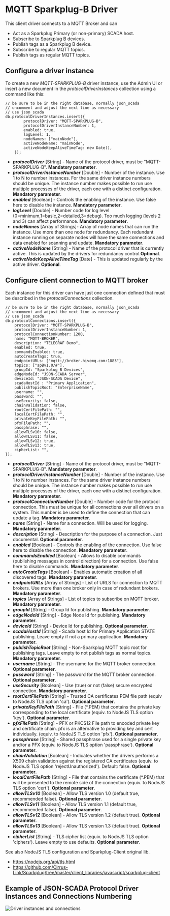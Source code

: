 # MQTT Sparkplug-B Driver

This client driver connects to a MQTT Broker and can

* Act as a Sparkplug Primary (or non-primary) SCADA host.
* Subscribe to Sparkplug B devices.
* Publish tags as a Sparkplug B device.
* Subscribe to regular MQTT topics.
* Publish tags as regular MQTT topics.

##  Configure a driver instance

To create a new _MQTT-SPARKPLUG-B_ driver instance, use the Admin UI or insert a new document in the _protocolDriverInstances_ collection using a command like this:

    // be sure to be in the right database, normally json_scada
    // uncomment and adjust the next line as necessary
    // use json_scada
    db.protocolDriverInstances.insert({
            protocolDriver: "MQTT-SPARKPLUG-B",
            protocolDriverInstanceNumber: 1,
            enabled: true,
            logLevel: 1,
            nodeNames: ["mainNode"], 
            activeNodeName: "mainNode",
            activeNodeKeepAliveTimeTag: new Date(),
        });

* _**protocolDriver**_ [String] - Name of the protocol driver, must be "MQTT-SPARKPLUG-B". **Mandatory parameter**.
* _**protocolDriverInstanceNumber**_ [Double] - Number of the instance. Use 1 to N to number instances. For the same driver instance numbers should be unique. The instance number makes possible to run use multiple processes of the driver, each one with a distinct configuration. **Mandatory parameter**.
* _**enabled**_ [Boolean] - Controls the enabling of the instance. Use false here to disable the instance. **Mandatory parameter**.
* _**logLevel**_ [Double] - Number code for log level (0=minimum,1=basic,2=detailed,3=debug). Too much logging (levels 2 and 3) can affect performance. **Mandatory parameter**.
* _**nodeNames**_ [Array of Strings]- Array of node names that can run the instance. Use more than one node for redundancy. Each redundant instance running on separate nodes will have the same connections and data enabled for scanning and update. **Mandatory parameter**.
* _**activeNodeName**_ [String] - Name of the protocol driver that is currently active. This is updated by the drivers for redundancy control.**Optional**.
* _**activeNodeKeepAliveTimeTag**_ [Date] - This is updated regularly  by the active driver. **Optional**.

## Configure client connection to MQTT broker

Each instance for this driver can have just one connection defined that must be described in the _protocolConnections_ collection.

    // be sure to be in the right database, normally json_scada
    // uncomment and adjust the next line as necessary
    // use json_scada
    db.protocolConnections.insert({
        protocolDriver: "MQTT-SPARKPLUG-B",
        protocolDriverInstanceNumber: 1,
        protocolConnectionNumber: 1200,
        name: "MQTT-BROKER",
        description: "TELEGRAF Demo",
        enabled: true,
        commandsEnabled: true,
        autoCreateTags: true,
        endpointURLs: ["mqtt://broker.hivemq.com:1883"],
        topics: ["spBv1.0/#"],
        groupId: "Sparkplug B Devices",
        edgeNodeId: "JSON-SCADA Server",
        deviceId: "JSON-SCADA Device",
        scadaHostId : "Primary Application",
        publishTopicRoot: "EnterpriseName",
        username: "",
        password: "",
        useSecurity: false,
        chainValidation: false,
        rootCertFilePath: "",
        localCertFilePath: "",
        privateKeyFilePath: "",
        pfxFilePath: "",
        passphrase: "",
        allowTLSv10: false,
        allowTLSv11: false,
        allowTLSv12: true,
        allowTLSv13: true,
        cipherList: "",
    });

* _**protocolDriver**_ [String] - Name of the protocol driver, must be "MQTT-SPARKPLUG-B". **Mandatory parameter**.
* _**protocolDriverInstanceNumber**_ [Double] - Number of the instance. Use 1 to N to number instances. For the same driver instance numbers should be unique. The instance number makes possible to run use multiple processes of the driver, each one with a distinct configuration. **Mandatory parameter**.
* _**protocolConnectionNumber**_ [Double] - Number code for the protocol connection. This must be unique for all connections over all drivers on a system. This number is be used to define the connection that can update a tag. **Mandatory parameter**.
* _**name**_ [String] - Name for a connection. Will be used for logging. **Mandatory parameter**.
* _**description**_ [String] - Description for the purpose of a connection. Just documental. **Optional parameter**.
* _**enabled**_ [Boolean] - Controls the enabling of the connection. Use false here to disable the connection. **Mandatory parameter**.
* _**commandsEnabled**_ [Boolean] - Allows to disable commands (publishing messages in control direction) for a connection. Use false here to disable commands. **Mandatory parameter**.
* _**autoCreateTags**_ [Boolean] - Enables automatic creation of all discovered tags. **Mandatory parameter**.
* _**endpointURLs**_ [Array of Strings] - List of URLS for connection to MQTT brokers. Use more than one broker only in case of redundant brokers. **Mandatory parameter**.
* _**topics**_ [Array of Strings] - List of topics to subscribe on MQTT broker. **Mandatory parameter**.
* _**groupId**_ [String] - Group Id for publishing. **Mandatory parameter**.
* _**edgeNodeId**_ [String] - Edge Node Id for publishing. **Mandatory parameter**.
* _**deviceId**_ [String] - Device Id for publishing. **Optional parameter**.
* _**scadaHostId**_ [String] - Scada host Id for Primary Application STATE publishing. Leave empty if not a primary application. **Mandatory parameter**.
* _**publishTopicRoot**_ [String] - Non-Sparkplug MQTT topic root for publishing tags. Leave empty to not publish tags as normal topics. **Mandatory parameter**.
* _**username**_ [String] - The username for the MQTT broker connection. **Optional parameter**.
* _**password**_ [String] - The password for the MQTT broker connection. **Optional parameter**.
* _**useSecurity**_ [Boolean] - Use (true) or not (false) secure encrypted connection. **Mandatory parameter**.
* _**rootCertFilePath**_ [String] - Trusted CA certificates PEM file path (equiv to NodeJS TLS option 'ca'). **Optional parameter**.
* _**privateKeyFilePath**_ [String] - File (*.PEM) that contains the private key corresponding to the local certificate (equiv. to NodeJS TLS option 'key'). **Optional parameter**.
* _**pfxFilePath**_ [String] - PFX or PKCS12 File path to encoded private key and certificate chain. pfx is an alternative to providing key and cert individually. (equiv. to NodeJS TLS option 'pfx'). **Optional parameter**.
* _**passphrase**_ [String] - Shared passphrase used for a single private key and/or a PFX (equiv. to NodeJS TLS option 'passphrase'). **Optional parameter**.
* _**chainValidation**_ [Boolean] - Indicates whether the drivers performs a X509 chain validation against the registered CA certificates (equiv. to NodeJS TLS option 'rejectUnauthorized'). Default: false. **Optional parameter**.
* _**localCertFilePath**_ [String] - File that contains the certificate (*.PEM) that will be presented to the remote side of the connection (equiv. to NodeJS TLS option 'cert'). **Optional parameter**.
* _**allowTLSv10**_ [Boolean] - Allow TLS version 1.0 (default true, recommended false). **Optional parameter**.
* _**allowTLSv11**_ [Boolean] - Allow TLS version 1.1 (default true, recommended false). **Optional parameter**.
* _**allowTLSv12**_ [Boolean] - Allow TLS version 1.2 (default true). **Optional parameter**.
* _**allowTLSv13**_ [Boolean] - Allow TLS version 1.3 (default true). **Optional parameter**.
* _**cipherList**_ [String] - TLS cipher list (equiv. to NodeJS TLS option 'ciphers'). Leave empty to use defaults. **Optional parameter**.

See also NodeJS TLS configuration and Sparkplug-Client original lib.

* https://nodejs.org/api/tls.html
* https://github.com/Cirrus-Link/Sparkplug/tree/master/client_libraries/javascript/sparkplug-client

## Example of JSON-SCADA Protocol Driver Instances and Connections Numbering

![Driver instances and connections](https://github.com/riclolsen/json-scada/raw/master/docs/JSON-SCADA_Connections.png "Driver Instances and Connections Numbering")